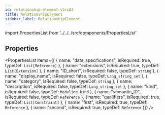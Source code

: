 ```yaml
--- 
id: relationship-element-v3rc02 
title: RelationshipElement 
sidebar_label: RelationshipElement 
---
```

 
import PropertiesList from '../../../src/components/PropertiesList' 

## Properties 
<PropertiesList items={[ 
{
                    name: "data_specifications",
                    isRequired: true,
                    typeDef: <code>List[Reference]</code>
                }, 
{
                    name: "extensions",
                    isRequired: true,
                    typeDef: <code>List[Extension]</code>
                }, 
{
                    name: "ID_short",
                    isRequired: false,
                    typeDef: <code>string</code>
                }, 
{
                    name: "display_name",
                    isRequired: false,
                    typeDef: <code>Lang_string_set</code>
                }, 
{
                    name: "category",
                    isRequired: false,
                    typeDef: <code>string</code>
                }, 
{
                    name: "description",
                    isRequired: false,
                    typeDef: <code>Lang_string_set</code>
                }, 
{
                    name: "kind",
                    isRequired: false,
                    typeDef: <code>Modeling_kind</code>
                }, 
{
                    name: "semantic_ID",
                    isRequired: false,
                    typeDef: <code>Reference</code>
                }, 
{
                    name: "qualifiers",
                    isRequired: true,
                    typeDef: <code>List[Constraint]</code>
                }, 
{
                    name: "first",
                    isRequired: true,
                    typeDef: <code>Reference</code>
                }, 
{
                    name: "second",
                    isRequired: true,
                    typeDef: <code>Reference</code>
                }]} /> 
 

